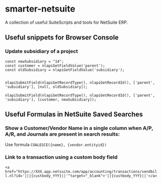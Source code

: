 # smarter-netsuite
A collection of useful SuiteScripts and tools for NetSuite ERP.

## Useful snippets for Browser Console
### Update subsidiary of a project
```
const newSubsidiary = "14";
const customer = nlapiGetFieldValue('parent');
const oldSubsidiary = nlapiGetFieldValue('subsidiary');


nlapiSubmitField(nlapiGetRecordType(), nlapiGetRecordId(), ['parent', 'subsidiary'], [null, oldSubsidiary]);

nlapiSubmitField(nlapiGetRecordType(), nlapiGetRecordId(), ['parent', 'subsidiary'], [customer, newSubsidiary]);
```

## Useful Formulas in NetSuite Saved Searches
### Show a Customer/Vendor Name in a single column when A/P, A/R, and Journals are present in search results:
Use formula `COALESCE({name}, {vendor.entityid})`

### Link to a transaction using a custom body field
`<a href="https://XXX.app.netsuite.com/app/accounting/transactions/vendbill.nl?id='|||{custbody_YYY}||'"target="_blank">'||{custbody_YYY}||'</a>`
